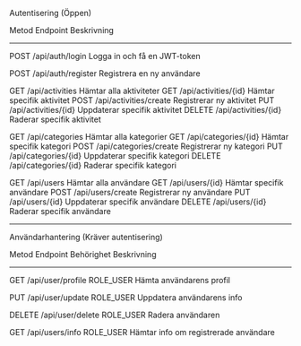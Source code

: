 Autentisering (Öppen)

Metod	Endpoint	                    Beskrivning
----    -------                         ----------
POST	/api/auth/login	                Logga in och få en JWT-token

POST	/api/auth/register	            Registrera en ny användare


GET     /api/activities                 Hämtar alla aktiviteter
GET     /api/activities/{id}            Hämtar specifik aktivitet
POST    /api/activities/create          Registrerar ny aktivitet
PUT     /api/activities/{id}            Uppdaterar specifik aktivitet
DELETE  /api/activities/{id}            Raderar specifik aktivitet

GET     /api/categories                 Hämtar alla kategorier
GET     /api/categories/{id}            Hämtar specifik kategori
POST    /api/categories/create          Registrerar ny kategori
PUT     /api/categories/{id}            Uppdaterar specifik kategori
DELETE  /api/categories/{id}            Raderar specifik kategori

GET     /api/users                       Hämtar alla användare
GET     /api/users/{id}                 Hämtar specifik användare
POST    /api/users/create               Registrerar ny användare
PUT     /api/users/{id}                 Uppdaterar specifik användare
DELETE  /api/users/{id}                 Raderar specifik användare

------------------------------------------------------

Användarhantering (Kräver autentisering)

Metod	Endpoint	             Behörighet	Beskrivning
-----   -------                  ---------   -----------
GET	    /api/user/profile	    ROLE_USER	Hämta användarens profil

PUT	    /api/user/update	    ROLE_USER	Uppdatera användarens info

DELETE	/api/user/delete	    ROLE_USER	Radera användaren

GET     /api/users/info         ROLE_USER   Hämtar info om registrerade användare